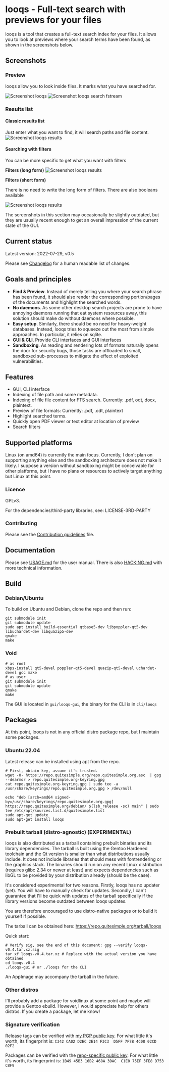 # looqs - Full-text search with previews for your files
looqs is a tool that creates a full-text search index for your files. It allows you to look at previews where your
search terms have been found, as shown in the screenshots below.

## Screenshots
### Preview
looqs allow you to look inside files. It marks what you have searched for.

![Screenshot looqs](https://garage.quitesimple.org/assets/looqs/orwell.png)
![Screenshot looqs search fstream](https://garage.quitesimple.org/assets/looqs/fstream_write.png)

### Results list
#### Classic results list
Just enter what you want to find, it will search paths and file content.
![Screenshot looqs results](https://garage.quitesimple.org/assets/looqs/looqs_diary.png)

#### Searching with filters
You can be more specific to get what you want with filters

**Filters (long form)**
![Screenshot looqs results](https://garage.quitesimple.org/assets/looqs/opearting_systems_looqs.png)

**Filters (short form)**

There is no need to write the long form of filters. There are also booleans available

![Screenshot looqs results](https://garage.quitesimple.org/assets/looqs/looqs_beatles_marley.png)

The screenshots in this section may occasionally be slightly outdated, but they are usually recent enough to get an overall impression of the current state of the GUI.

## Current status
Latest version: 2022-07-29, v0.5

Please see [Changelog](CHANGELOG.md) for a human readable list of changes.


## Goals and principles
 * **Find & Preview**. Instead of merely telling you where your search phrase has been found, it should also render the corresponding portion/pages of the documents and highlight the searched words.
 * **No daemons**. As some other desktop search projects are prone to have annoying daemons running that eat system resources away, this solution should make do without daemons where possible.
 * **Easy setup**. Similarly, there should be no need for heavy-weight databases. Instead, looqs tries to squeeze out the most from simple approaches. In particular, it relies on sqlite.
 * **GUI & CLI**. Provide CLI interfaces and GUI interfaces
 * **Sandboxing**. As reading and rendering lots of formats naturally opens the door for security bugs, those tasks are offloaded to small, sandboxed sub-processes to mitigate the effect of exploited vulnerabilities.


## Features
- GUI, CLI interface
- Indexing of file path and some metadata.
- Indexing of file file content for FTS search. Currently: .pdf, odt, docx, plaintext.
- Preview of file formats: Currently: .pdf, .odt, plaintext
- Highlight searched terms.
- Quickly open PDF viewer or text editor at location of preview
- Search filters

## Supported platforms
Linux (on amd64) is currently the main focus. Currently, I don't plan on supporting anything else and the sandboxing architecture does not make it likely. I suppose a version without sandboxing might be conceivable for other platforms, but I have no plans or resources to actively target anything but Linux at this point.

### Licence
GPLv3.

For the dependencies/third-party libraries, see: LICENSE-3RD-PARTY

### Contributing
Please see the [Contribution guidelines](CONTRIBUTING.md) file.

## Documentation
Please see [USAGE.md](USAGE.md) for the user manual. There is also [HACKING.md](HACKING.md) with more technical information.


## Build

### Debian/Ubuntu

To build on Ubuntu and Debian, clone the repo and then run:
```
git submodule init
git submodule update
sudo apt install build-essential qtbase5-dev libpoppler-qt5-dev libuchardet-dev libquazip5-dev
qmake
make
```

### Void
```
# as root
xbps-install qt5-devel poppler-qt5-devel quazip-qt5-devel uchardet-devel gcc make
# as user
git submodule init
git submodule update
qmake
make
```

The GUI is located in `gui/looqs-gui`, the binary for the CLI is in `cli/looqs`

## Packages
At this point, looqs is not in any official distro package repo, but I maintain some packages.

### Ubuntu 22.04
Latest release can be installed using apt from the repo.
```
# First, obtain key, assume it's trusted.
wget -O- https://repo.quitesimple.org/repo.quitesimple.org.asc  | gpg --dearmor > repo.quitesimple.org-keyring.gpg
cat repo.quitesimple.org-keyring.gpg | sudo tee -a /usr/share/keyrings/repo.quitesimple.org.gpg > /dev/null

echo "deb [arch=amd64 signed-by=/usr/share/keyrings/repo.quitesimple.org.gpg] https://repo.quitesimple.org/debian/ $(lsb_release -sc) main" | sudo tee /etc/apt/sources.list.d/quitesimple.list
sudo apt-get update
sudo apt-get install looqs
```

### Prebuilt tarball (distro-agnostic) (EXPERIMENTAL)
looqs is also distributed as a tarball containing prebuilt binaries and its library dependencies. The tarball is
built using the Gentoo Hardened toolchain and the Qt version is smaller than what distributions usually
include. It does not include libraries that should mess with fontrendering or the graphics stack. The binaries should run on any recent Linux distribution (requires glibc 2.34 or newer at least) and expects
dependencies such as libGL to be provided by your distribution already (should be the case).

It's considered experimental for two reasons. Firstly, looqs has no updater (yet). You will have to manually check for updates. Secondly, I can't guarantee that I'll be quick with updates of the tarball specifically if the library versions become outdated between looqs updates.

You are therefore encouraged to use distro-native packages or to build it yourself if possible.

The tarball can be obtained here: https://repo.quitesimple.org/tarball/looqs

Quick start:

```
# Verify sig, see the end of this document: gpg --verify looqs-v0.4.tar.xz.sig
tar xf looqs-v0.4.tar.xz # Replace with the actual version you have obtained
cd looqs-v0.4
./looqs-gui # or ./looqs for the CLI
```

An AppImage may accompany the tarball in the future.


### Other distros
I'll probably add a package for voidlinux at some point and maybe will provide a Gentoo ebuild. However, I would appreciate help for others distros. If you create a package, let me know!


### Signature verification
Release tags can be verified with  [my PGP public key](https://quitesimple.org/share/pubkey). For what little it's worth, its fingerprint is: `C342 CA02 D2EC 2E14 F3C3  D5FF 7F7B 4C08 02CD 02F2`

Packages can be verified with the [repo-specific public key](https://repo.quitesimple.org/repo.quitesimple.org.asc). For what little it's worth, its fingerprint is: `1B49 45B3 16B2 468A 3DAC  C1E0 75EF 3FE8 D753 C8F9`
